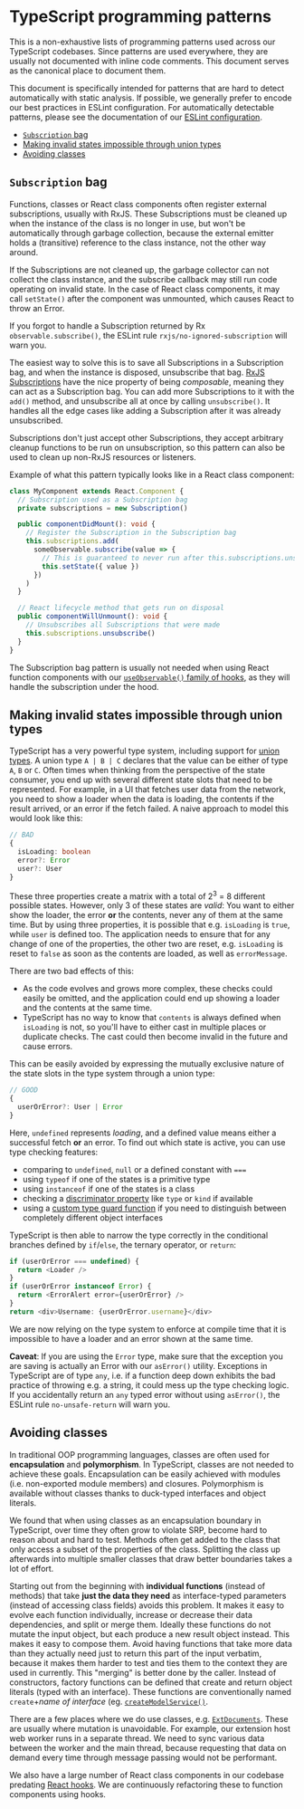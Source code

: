 # TypeScript programming patterns

This is a non-exhaustive lists of programming patterns used across our TypeScript codebases.
Since patterns are used everywhere, they are usually not documented with inline code comments.
This document serves as the canonical place to document them.

This document is specifically intended for patterns that are hard to detect automatically with static analysis.
If possible, we generally prefer to encode our best practices in ESLint configuration.
For automatically detectable patterns, please see the documentation of our [ESLint configuration](https://github.com/sourcegraph/eslint-config#principles).

- [`Subscription` bag](#subscription-bag)
- [Making invalid states impossible through union types](#making-invalid-states-impossible-through-union-types)
- [Avoiding classes](#avoiding-classes)

## `Subscription` bag

Functions, classes or React class components often register external subscriptions, usually with RxJS.
These Subscriptions must be cleaned up when the instance of the class is no longer in use,
but won't be automatically through garbage collection, because the external emitter holds a (transitive) reference to the class instance, not the other way around.

If the Subscriptions are not cleaned up, the garbage collector can not collect the class instance,
and the subscribe callback may still run code operating on invalid state.
In the case of React class components, it may call `setState()` after the component was unmounted,
which causes React to throw an Error.

If you forgot to handle a Subscription returned by Rx `observable.subscribe()`, the ESLint rule `rxjs/no-ignored-subscription` will warn you.

The easiest way to solve this is to save all Subscriptions in a Subscription bag, and when the instance is disposed, unsubscribe that bag.
[RxJS Subscriptions](https://rxjs-dev.firebaseapp.com/guide/subscription) have the nice property of being _composable_, meaning they can act as a Subscription bag.
You can add more Subscriptions to it with the `add()` method, and unsubscribe all at once by calling `unsubscribe()`.
It handles all the edge cases like adding a Subscription after it was already unsubscribed.

Subscriptions don't just accept other Subscriptions, they accept arbitrary cleanup functions to be run on unsubscription, so this pattern can also be used to clean up non-RxJS resources or listeners.

Example of what this pattern typically looks like in a React class component:

```ts
class MyComponent extends React.Component {
  // Subscription used as a Subscription bag
  private subscriptions = new Subscription()

  public componentDidMount(): void {
    // Register the Subscription in the Subscription bag
    this.subscriptions.add(
      someObservable.subscribe(value => {
        // This is guaranteed to never run after this.subscriptions.unsubscribe() was called
        this.setState({ value })
      })
    )
  }

  // React lifecycle method that gets run on disposal
  public componentWillUnmount(): void {
    // Unsubscribes all Subscriptions that were made
    this.subscriptions.unsubscribe()
  }
}
```

The Subscription bag pattern is usually not needed when using React function components with our [`useObservable()` family of hooks](https://sourcegraph.com/github.com/sourcegraph/sourcegraph/-/blob/shared/src/util/useObservable.ts#L26:17), as they will handle the subscription under the hood.

## Making invalid states impossible through union types

TypeScript has a very powerful type system, including support for [union types](https://www.typescriptlang.org/docs/handbook/advanced-types.html#union-types).
A union type `A | B | C` declares that the value can be either of type `A`, `B` or `C`.
Often times when thinking from the perspective of the state consumer, you end up with several different state slots that need to be represented.
For example, in a UI that fetches user data from the network, you need to show a loader when the data is loading, the contents if the result arrived, or an error if the fetch failed.
A naive approach to model this would look like this:

```ts
// BAD
{
  isLoading: boolean
  error?: Error
  user?: User
}
```

These three properties create a matrix with a total of 2<sup>3</sup> = 8 different possible states.
However, only 3 of these states are _valid_:
You want to either show the loader, the error **or** the contents, never any of them at the same time.
But by using three properties, it is possible that e.g. `isLoading` is `true`, while `user` is defined too.
The application needs to ensure that for any change of one of the properties, the other two are reset, e.g. `isLoading` is reset to `false` as soon as the contents are loaded, as well as `errorMessage`.

There are two bad effects of this:
- As the code evolves and grows more complex, these checks could easily be omitted, and the application could end up showing a loader and the contents at the same time.
- TypeScript has no way to know that `contents` is always defined when `isLoading` is not, so you'll have to either cast in multiple places or duplicate checks. The cast could then become invalid in the future and cause errors.

This can be easily avoided by expressing the mutually exclusive nature of the state slots in the type system through a union type:

```ts
// GOOD
{
  userOrError?: User | Error
}
```

Here, `undefined` represents _loading_, and a defined value means either a successful fetch **or** an error.
To find out which state is active, you can use type checking features:
- comparing to `undefined`, `null` or a defined constant with `===`
- using `typeof` if one of the states is a primitive type
- using `instanceof` if one of the states is a class
- checking a [discriminator property](https://www.typescriptlang.org/docs/handbook/advanced-types.html#discriminated-unions) like `type` or `kind` if available
- using a [custom type guard function](https://www.typescriptlang.org/docs/handbook/advanced-types.html#type-guards-and-differentiating-types) if you need to distinguish between completely different object interfaces

TypeScript is then able to narrow the type correctly in the conditional branches defined by `if`/`else`, the ternary operator, or `return`:

```ts
if (userOrError === undefined) {
  return <Loader />
}
if (userOrError instanceof Error) {
  return <ErrorAlert error={userOrError} />
}
return <div>Username: {userOrError.username}</div>
```

We are now relying on the type system to enforce at compile time that it is impossible to have a loader and an error shown at the same time.

**Caveat**: If you are using the `Error` type, make sure that the exception you are saving is actually an Error with our `asError()` utility.
Exceptions in TypeScript are of type `any`, i.e. if a function deep down exhibits the bad practice of throwing e.g. a string, it could mess up the type checking logic.
If you accidentally return an `any` typed error without using `asError()`, the ESLint rule `no-unsafe-return` will warn you.

## Avoiding classes

In traditional OOP programming languages, classes are often used for **encapsulation** and **polymorphism**.
In TypeScript, classes are not needed to achieve these goals.
Encapsulation can be easily achieved with modules (i.e. non-exported module members) and closures.
Polymorphism is available without classes thanks to duck-typed interfaces and object literals.

We found that when using classes as an encapsulation boundary in TypeScript, over time they often grow to violate SRP,  become hard to reason about and hard to test.
Methods often get added to the class that only access a subset of the properties of the class.
Splitting the class up afterwards into multiple smaller classes that draw better boundaries takes a lot of effort.

Starting out from the beginning with **individual functions** (instead of methods) that take **just the data they need** as interface-typed parameters (instead of accessing class fields) avoids this problem.
It makes it easy to evolve each function individually, increase or decrease their data dependencies, and split or merge them.
Ideally these functions do not mutate the input object, but each produce a new result object instead.
This makes it easy to compose them.
Avoid having functions that take more data than they actually need just to return this part of the input verbatim, because it makes them harder to test and ties them to the context they are used in currently.
This "merging" is better done by the caller.
Instead of constructors, factory functions can be defined that create and return object literals (typed with an interface).
These functions are conventionally named `create`+_name of interface_ (eg. [`createModelService()`](https://sourcegraph.com/github.com/sourcegraph/sourcegraph@b1ddeff4a2b94ceccda7cdf7021d5f82aa4522ed/-/blob/shared/src/api/client/services/modelService.ts#L99-167).

There are a few places where we do use classes, e.g. [`ExtDocuments`](https://sourcegraph.com/github.com/sourcegraph/sourcegraph@fd9eef0b5893dfb3358d2a3358d15f3e9b14ca9e/-/blob/shared/src/api/extension/api/documents.ts#L21:20).
These are usually where mutation is unavoidable.
For example, our extension host web worker runs in a separate thread.
We need to sync various data between the worker and the main thread, because requesting that data on demand every time  through message passing would not be performant.

We also have a large number of React class components in our codebase predating [React hooks](https://reactjs.org/docs/hooks-intro.html).
We are continuously refactoring these to function components using hooks.

